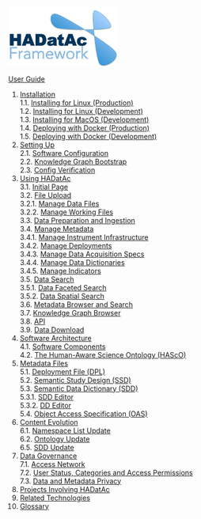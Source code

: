 <img src="https://raw.githubusercontent.com/paulopinheiro1234/hadatac-screenshots/master/hadatac-logo.png" width="220">

[User Guide](https://github.com/paulopinheiro1234/hadatac/wiki/HADatAc-User-Guide)   

1. [Installation](https://github.com/paulopinheiro1234/hadatac/wiki/HADatAc-User-Guide#1-installing-hadatac)  
   1.1. [Installing for Linux (Production)](https://github.com/paulopinheiro1234/hadatac/wiki/1.1.-Installing-for-Linux-(Production))  
   1.2. [Installing for Linux (Development)](https://github.com/paulopinheiro1234/hadatac/wiki/1.2.-Installing-for-Linux-(Developer))  
   1.3. [Installing for MacOS (Development)](https://github.com/paulopinheiro1234/hadatac/wiki/1.3.-Installing-for-MacOS-(OSX))  
   1.4. [Deploying with Docker (Production)](https://github.com/paulopinheiro1234/hadatac/wiki/1.4.-Deploying-with-Docker-(Production))  
   1.5. [Deploying with Docker (Development)](https://github.com/paulopinheiro1234/hadatac/wiki/1.5.-Deploying-with-Docker-(Development))  
2. [Setting Up](https://github.com/paulopinheiro1234/hadatac/wiki/HADatAc-User-Guide#2-setting-up-hadatac)  
   2.1. [Software Configuration](https://github.com/paulopinheiro1234/hadatac/wiki/2.1.-Software-Configuration)  
   2.2. [Knowledge Graph Bootstrap](https://github.com/paulopinheiro1234/hadatac/wiki/2.2.-Knowledge-Graph-Bootstrap)   
   2.3. [Config Verification](https://github.com/paulopinheiro1234/hadatac/wiki/2.3.-Config-Verification)  
3. [Using HADatAc](https://github.com/paulopinheiro1234/hadatac/wiki/HADatAc-User-Guide#3-using-hadatac)  
   3.1. [Initial Page](https://github.com/paulopinheiro1234/hadatac/wiki/3.1.-Initial-Page)  
   3.2. [File Upload](https://github.com/paulopinheiro1234/hadatac/wiki/3.2.-File-Upload)  
        3.2.1. [Manage Data Files](https://github.com/paulopinheiro1234/hadatac/wiki/3.2.1.-Manage-Data-File)  
        3.2.2. [Manage Working Files](https://github.com/paulopinheiro1234/hadatac/wiki/3.2.2.-Manage-Working-Files)  
   3.3. [Data Preparation and Ingestion](https://github.com/paulopinheiro1234/hadatac/wiki/3.3.-Data-Preparation-and-Ingestion)  
   3.4. [Manage Metadata](https://github.com/paulopinheiro1234/hadatac/wiki/3.4.-Metadata-Ingest)  
        3.4.1. [Manage Instrument Infrastructure](https://github.com/paulopinheiro1234/hadatac/wiki/3.4.1.-Manage-Instrument-Infarstructure)  
        3.4.2. [Manage Deployments](https://github.com/paulopinheiro1234/hadatac/wiki/3.4.2.-Manage-Deployments)  
        3.4.3. [Manage Data Acquisition Specs]()  
        3.4.4. [Manage Data Dictionaries]()  
        3.4.5. [Manage Indicators]()  
   3.5. [Data Search](https://github.com/paulopinheiro1234/hadatac/wiki/3.5.-Data-Search)  
        3.5.1. [Data Faceted Search](https://github.com/paulopinheiro1234/hadatac/wiki/3.5.1-Data-Faceted-Search)  
        3.5.2. [Data Spatial Search](https://github.com/paulopinheiro1234/hadatac/wiki/3.5.2.-Data-Spatial-Search)     
   3.6. [Metadata Browser and Search](https://github.com/paulopinheiro1234/hadatac/wiki/3.6.-Metadata-Browser-and-Search)  
   3.7. [Knowledge Graph Browser]()  
   3.8. [API](https://github.com/paulopinheiro1234/hadatac/wiki/3.8.-API)  
   3.9. [Data Download](https://github.com/paulopinheiro1234/hadatac/wiki/3.9.-Data-Download)  
4. [Software Architecture](https://github.com/paulopinheiro1234/hadatac/wiki/HADatAc-User-Guide#4-software-architecture-and-knowledge-specification)  
   4.1. [Software Components](https://github.com/paulopinheiro1234/hadatac/wiki/4.1.-Software-Components)   
   4.2. [The Human-Aware Science Ontology (HAScO)](https://github.com/paulopinheiro1234/hadatac/wiki/4.2.-The-Human-Aware-Science-Ontology-(HAScO))   
5. [Metadata Files](https://github.com/paulopinheiro1234/hadatac/wiki/5.-Metadata-Files)  
   5.1. [Deployment File (DPL)](https://github.com/paulopinheiro1234/hadatac/wiki/5.1.-Deployment-File-(DPL))       
   5.2. [Semantic Study Design (SSD)](https://github.com/paulopinheiro1234/hadatac/wiki/5.2.-Semantic-Study-Design-(SSD))   
   5.3. [Semantic Data Dictionary (SDD)](https://github.com/paulopinheiro1234/hadatac/wiki/5.3.-Semantic-Data-Dictionary-(SDD))   
        5.3.1. [SDD Editor](https://github.com/paulopinheiro1234/hadatac/wiki/5.3.1.-SDD-Editor)   
        5.3.2. [DD Editor](https://github.com/paulopinheiro1234/hadatac/wiki/5.3.2.-Data-Dictionary-Editor)   
   5.4. [Object Access Specification (OAS)](https://github.com/paulopinheiro1234/hadatac/wiki/5.4.-Object-Access-Specification-(OAS))       
6. [Content Evolution](https://github.com/paulopinheiro1234/hadatac/wiki/6.-Content-Evolution)  
   6.1. [Namespace List Update](https://github.com/paulopinheiro1234/hadatac/wiki/6.1.-Namespace-List-Update)   
   6.2. [Ontology Update](https://github.com/paulopinheiro1234/hadatac/wiki/6.2.-Ontology-Update)  
   6.5. [SDD Update](https://github.com/paulopinheiro1234/hadatac/wiki/6.5.-SDD-Update)   
7. [Data Governance](https://github.com/paulopinheiro1234/hadatac/wiki/HADatAc-User-Guide#5-data-governance)  
   7.1. [Access Network](https://github.com/paulopinheiro1234/hadatac/wiki/7.1.-Access-Network)  
   7.2. [User Status, Categories and Access Permissions](https://github.com/paulopinheiro1234/hadatac/wiki/7.2.-User-Status,-Categories-and-Access-Permissions)  
   7.3. [Data and Metadata Privacy](https://github.com/paulopinheiro1234/hadatac/wiki/7.3.-Data-and-Metadata-Privacy)  
8. [Projects Involving HADatAc](https://github.com/paulopinheiro1234/hadatac/wiki/HADatAc-User-Guide#8-projects-involved-with-hadatac)  
9. [Related Technologies](https://github.com/paulopinheiro1234/hadatac/wiki/HADatAc-User-Guide#9-other-products-and-technologies-related-to-hadatac) 
10. [Glossary](https://github.com/paulopinheiro1234/hadatac/wiki/10.-Glossary)